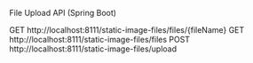 
File Upload API (Spring Boot)


GET  http://localhost:8111/static-image-files/files/{fileName}
GET  http://localhost:8111/static-image-files/files
POST http://localhost:8111/static-image-files/upload